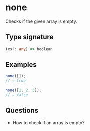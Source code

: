 # none

Checks if the given array is empty.

## Type signature

<!-- prettier-ignore-start -->
```typescript
(xs?: any) => boolean
```
<!-- prettier-ignore-end -->

## Examples

<!-- prettier-ignore-start -->
```javascript
none([]);
// ⇒ true
```

```javascript
none([1, 2, 3]);
// ⇒ false
```
<!-- prettier-ignore-end -->

## Questions

- How to check if an array is empty?
